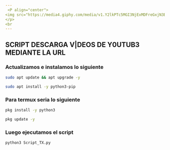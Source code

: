 ```yaml
---
 <P align="center">
<img src="https://media4.giphy.com/media/v1.Y2lkPTc5MGI3NjExMDFreGxjN3B5bHZmamtld3Zpd3hvN3Rua2lmMm53a2swc2NuN3AwZyZlcD12MV9pbnRlcm5hbF9naWZfYnlfaWQmY3Q9Zw/jlVObChD6Fb5C/giphy.gif" width="260" height="260"/>
</p>
<br
---
```

##

##

## SCRIPT DESCARGA V|DEOS DE Y0UTUB3 MEDIANTE LA URL

### Actualizamos e instalamos lo siguiente 
```bash
sudo apt update && apt upgrade -y
```
```bash
sudo apt install -y python3-pip
```

### Para termux seria lo siguiente

```bash
pkg install -y python3
```

```bash
pkg update -y
```
### Luego ejecutamos el script

```bash
python3 Script_TX.py
```

